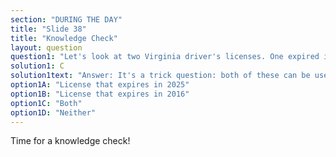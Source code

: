 ```yaml
---
section: "DURING THE DAY"
title: "Slide 38"
title: "Knowledge Check"
layout: question
question1: "Let's look at two Virginia driver's licenses. One expired in 2016 and one expires in 2025. Which of these is valid for voting?"
solution1: C
solution1text: "Answer: It's a trick question: both of these can be used to vote! Remember, you should completely disregard the expiration date on driver's licenses. This is the only form of ID that can be used more than 12 months past the expiration date (as specifically written in the Code of Virginia)."
option1A: "License that expires in 2025"
option1B: "License that expires in 2016"
option1C: "Both"
option1D: "Neither"
---
```


Time for a knowledge check!

